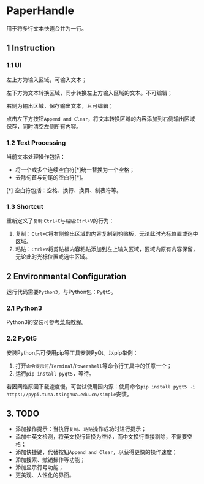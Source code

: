# PaperHandle

用于将多行文本快速合并为一行。

## 1 Instruction

### 1.1 UI

左上方为输入区域，可输入文本；

左下方为文本转换区域，同步转换左上方输入区域的文本。不可编辑；

右侧为输出区域，保存输出文本，且可编辑；

点击左下方按钮`Append and Clear`，将文本转换区域的内容添加到右侧输出区域保存，同时清空左侧所有内容。

### 1.2 Text Processing

当前文本处理操作包括：

- 将一个或多个连续空白符[*]统一替换为一个空格；
- 去除句首与句尾的空白符[*]。

[*] 空白符包括：空格、换行、换页、制表符等。

### 1.3 Shortcut

重新定义了`复制`:`Ctrl+C`与`粘贴`:`Ctrl+V`的行为：

1. 复制：`Ctrl+C`将右侧输出区域的内容复制到剪贴板，无论此时光标位置或选中区域。
2. 粘贴：`Ctrl+V`将剪贴板内容粘贴添加到左上输入区域，区域内原有内容保留，无论此时光标位置或选中区域。

## 2 Environmental Configuration

运行代码需要`Python3`，与Python包：`PyQt5`。

### 2.1 Python3

Python3的安装可参考[菜鸟教程](https://www.runoob.com/python3/python3-install.html "菜鸟教程/Python3")。

### 2.2 PyQt5

安装Python后可使用pip等工具安装PyQt。以pip举例：

1. 打开`命令提示符`/`Terminal`/`Powershell`等命令行工具中的任意一个；
2. 运行`pip install pyqt5`，等待。

若因网络原因下载速度慢，可尝试使用国内源：使用命令`pip install pyqt5 -i https://pypi.tuna.tsinghua.edu.cn/simple`安装。

## 3. TODO

- 添加操作提示：当执行`复制`、`粘贴`操作成功时进行提示；
- 添加中英文检测，将英文换行替换为空格，而中文换行直接剔除，不需要空格；
- 添加快捷键，代替按钮`Append and Clear`，以获得更快的操作速度；
- 添加搜索、撤销操作等功能；
- 添加显示行号功能；
- 更美观、人性化的界面。
